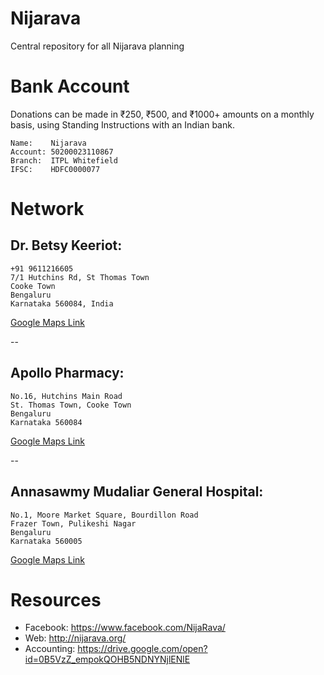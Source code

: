 # Nijarava
Central repository for all Nijarava planning

# Bank Account

Donations can be made in ₹250, ₹500, and ₹1000+ amounts on a monthly basis, using Standing Instructions with an Indian bank.

```
Name:    Nijarava
Account: 50200023110867
Branch:  ITPL Whitefield
IFSC:    HDFC0000077
```

# Network

## Dr. Betsy Keeriot:

```
+91 9611216605
7/1 Hutchins Rd, St Thomas Town
Cooke Town
Bengaluru
Karnataka 560084, India
```

[Google Maps Link](https://www.google.co.in/maps/place/The+Earth+School/@13.0071172,77.6240823,20.2z/data=!4m13!1m7!3m6!1s0x3bae16ef97f5d189:0x4ab5b4748d6ff61f!2s24,+Hutchins+Rd,+Balaji+Layout,+Cooke+Town,+Bengaluru,+Karnataka+560005!3b1!8m2!3d12.999787!4d77.6208802!3m4!1s0x0:0xfb1c48f1389e63d!8m2!3d13.007277!4d77.6241072?hl=en&shorturl=1)

--

## Apollo Pharmacy:

```
No.16, Hutchins Main Road
St. Thomas Town, Cooke Town
Bengaluru
Karnataka 560084
```

[Google Maps Link](https://www.google.co.in/maps/place/Apollo+Pharmacy/@13.0060073,77.6231384,18z/data=!4m12!1m6!3m5!1s0x3bae16e506570c3d:0xe55be81f077fbb93!2sApollo+Pharmacy!8m2!3d13.0052232!4d77.6232881!3m4!1s0x3bae16e506570c3d:0xe55be81f077fbb93!8m2!3d13.0052232!4d77.6232881)

--

## Annasawmy Mudaliar General Hospital:

```
No.1, Moore Market Square, Bourdillon Road
Frazer Town, Pulikeshi Nagar
Bengaluru
Karnataka 560005
```

[Google Maps Link](https://www.google.co.in/maps/place/Annasawmy+Mudaliar+General+Hospital/@12.9999604,77.6146521,15z/data=!4m5!3m4!1s0x0:0x19604cb9af4c1262!8m2!3d12.9999604!4d77.6146521)

# Resources

* Facebook:   https://www.facebook.com/NijaRava/
* Web:        http://nijarava.org/
* Accounting: https://drive.google.com/open?id=0B5VzZ_empokQOHB5NDNYNjlENlE
